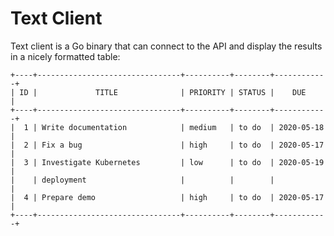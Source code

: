 # Text Client

Text client is a Go binary that can connect to the API and display the results
in a nicely formatted table:

```
+----+--------------------------------+----------+--------+------------+
| ID |             TITLE              | PRIORITY | STATUS |    DUE     |
+----+--------------------------------+----------+--------+------------+
|  1 | Write documentation            | medium   | to do  | 2020-05-18 |
|  2 | Fix a bug                      | high     | to do  | 2020-05-17 |
|  3 | Investigate Kubernetes         | low      | to do  | 2020-05-19 |
|    | deployment                     |          |        |            |
|  4 | Prepare demo                   | high     | to do  | 2020-05-17 |
+----+--------------------------------+----------+--------+------------+
```
